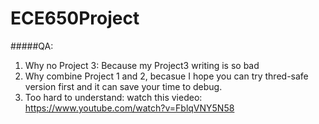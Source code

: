 # ECE650Project

#####QA:
1. Why no Project 3: Because my Project3 writing is so bad
2. Why combine Project 1 and 2, becasue I hope you can try thred-safe version first and it can save your time to debug.
3. Too hard to understand: watch this viedeo: https://www.youtube.com/watch?v=FblqVNY5N58
